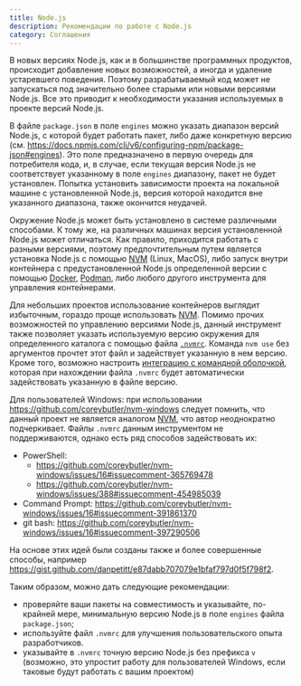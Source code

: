```yaml
---
title: Node.js
description: Рекомендации по работе с Node.js
category: Соглашения
---
```


В новых версиях Node.js, как и в большинстве программных продуктов, происходит добавление новых возможностей, а иногда и
удаление устаревшего поведения. Поэтому разрабатываемый код может не запускаться под значительно более старыми или
новыми версиями Node.js. Все это приводит к необходимости указания используемых в проекте версий Node.js.

В файле `package.json` в поле `engines` можно указать диапазон версий Node.js, с которой будет работать пакет, либо даже
конкретную версию (см. https://docs.npmjs.com/cli/v6/configuring-npm/package-json#engines). Это поле предназначено в
первую очередь для потребителя кода, и, в случае, если текущая версия Node.js не соответствует указанному в поле
`engines` диапазону, пакет не будет установлен. Попытка установить зависимости проекта на локальной машине с
установленной Node.js, версия которой находится вне указанного диапазона, также окончится неудачей.

Окружение Node.js может быть установлено в системе различными способами. К тому же, на различных машинах версия
установленной Node.js может отличаться. Как правило, приходится работать с разными версиями, поэтому предпочтительным
путем является установка Node.js с помощью [NVM](https://github.com/nvm-sh/nvm) (Linux, MacOS), либо запуск внутри
контейнера с предустановленной Node.js определенной версии с помощью [Docker](https://www.docker.com/),
[Podman](https://podman.io/), либо любого другого инструмента для управления контейнерами.

Для небольших проектов использование контейнеров выглядит избыточным, гораздо проще использовать
[NVM](https://github.com/nvm-sh/nvm). Помимо прочих возможностей по управлению версиями Node.js, данный инструмент также
позволяет указать используемую версию окружения для определенного каталога с помощью файла
[`.nvmrc`](https://github.com/nvm-sh/nvm#nvmrc). Команда `nvm use` без аргументов прочтет этот файл и задействует
указанную в нем версию. Кроме того, возможно настроить
[интеграцию с командной оболочкой](https://github.com/nvm-sh/nvm#deeper-shell-integration), которая при нахождении файла
`.nvmrc` будет автоматически задействовать указанную в файле версию.

<alert>

Для пользователей Windows: при использовании https://github.com/coreybutler/nvm-windows следует помнить, что данный
проект не является аналогом [NVM](https://github.com/nvm-sh/nvm), что автор неоднократно подчеркивает. Файлы `.nvmrc`
данным инструментом не поддерживаются, однако есть ряд способов задействовать их:

- PowerShell:
  - https://github.com/coreybutler/nvm-windows/issues/16#issuecomment-365769478
  - https://github.com/coreybutler/nvm-windows/issues/388#issuecomment-454985039
- Command Prompt: https://github.com/coreybutler/nvm-windows/issues/16#issuecomment-391861370
- git bash: https://github.com/coreybutler/nvm-windows/issues/16#issuecomment-397290506

На основе этих идей были созданы также и более совершенные способы, например
https://gist.github.com/danpetitt/e87dabb707079e1bfaf797d0f5f798f2.

</alert>

Таким образом, можно дать следующие рекомендации:

- проверяйте ваши пакеты на совместимость и указывайте, по-крайней мере, минимальную версию Node.js в поле `engines`
  файла `package.json`;
- используйте файл `.nvmrc` для улучшения пользовательского опыта разработчиков.
- указывайте в `.nvmrc` точную версию Node.js без префикса `v` (возможно, это упростит работу для пользователей Windows,
  если таковые будут работать с вашим проектом)
